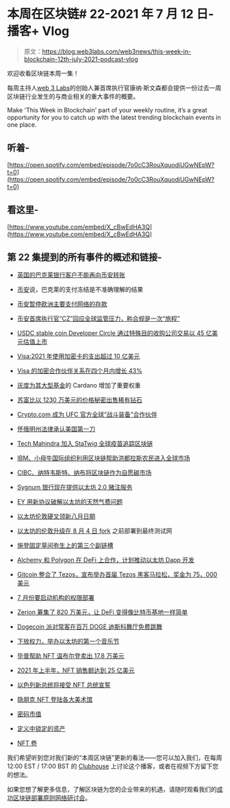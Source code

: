 # 本周在区块链# 22-2021 年 7 月 12 日-播客+ Vlog

> 原文：<https://blog.web3labs.com/web3news/this-week-in-blockchain-12th-july-2021-podcast-vlog>

欢迎收看区块链本周一集！

每周主持人[](https://twitter.com/conors10%E2%80%8B%E2%80%8B)[web 3 Labs](https://www.web3labs.com/)的创始人兼首席执行官康纳·斯文森都会提供一份过去一周区块链行业发生的与商业相关的重大事件的概要。

Make 'This Week in Blockchain' part of your weekly routine, it’s a great opportunity for you to catch up with the latest trending blockchain events in one place.

## 听着-

[https://open.spotify.com/embed/episode/7o0cC3RouXquodiUGwNEpW?t=0](https://open.spotify.com/embed/episode/7o0cC3RouXquodiUGwNEpW?t=0)

## 看这里-

[https://www.youtube.com/embed/X_cBwEdHA3Q](https://www.youtube.com/embed/X_cBwEdHA3Q)

## 第 22 集提到的所有事件的概述和链接-

*   [英国的巴克莱银行客户不能再向币安转账](https://www.theblockcrypto.com/post/110510/barclays-customers-in-the-u-k-can-no-longer-transfer-funds-to-binance)

*   [币安](https://www.coinspeaker.com/barclays-payment-block-understanding/)说，巴克莱的支付冻结是不准确理解的结果

*   [币安暂停欧洲主要支付网络的存款](https://www.theblockcrypto.com/linked/110617/binance-suspends-deposits-from-key-european-payments-network)

*   [币安首席执行官“CZ”回应全球监管压力，称合规是一次“旅程”](https://www.coindesk.com/binance-regulation-compliance-journey-frameworks)

*   [USDC stable coin Developer Circle 通过特殊目的收购公司交易以 45 亿美元估值上市](https://www.forbes.com/sites/ninabambysheva/2021/07/08/stablecoin-developer-circle-to-go-public-via-spac-deal-at-45-billion-valuation/)

*   [Visa:2021 年使用加密卡的支出超过 10 亿美元](https://decrypt.co/75403/visa-more-than-1-billion-spent-using-crypto-linked-cards-in-2021)

*   [Visa 的加密合作伙伴关系在四个月内增长 43%](https://www.theblockcrypto.com/post/110775/visas-crypto-partnerships-grow-by-43-in-four-months)

*   [灰度为其大型基金](https://www.theblockcrypto.com/linked/110412/grayscale-adds-significant-weighting-to-cardano-in-its-large-cap-fund)的 Cardano 增加了重要权重

*   [苏富比以 1230 万美元的价格秘密出售稀有钻石](https://www.coindesk.com/sothebys-sells-rare-diamond-for-12-3m-in-crypto)

*   [Crypto.com 成为 UFC 官方全球“战斗装备”合作伙伴](https://www.theblockcrypto.com/post/110655/crypto-com-ufc-fight-kit-partner)

*   [怀俄明州法律承认美国第一刀](https://cointelegraph.com/news/wyoming-legally-recognizes-first-dao-in-the-united-states)

*   [Tech Mahindra 加入 StaTwig 全球疫苗追踪区块链](https://www.coindesk.com/tech-mahindra-joins-statwig-in-global-vaccine-tracing-blockchain)

*   [IBM、小母牛国际组织利用区块链帮助洪都拉斯农民进入全球市场](https://www.coindesk.com/honduras-farmers-ibm-heifer-international-blockchain-markets)

*   [CIBC、纳特韦斯特、纳布将区块链作为自愿碳市场](https://www.ledgerinsights.com/cibc-natwest-nab-blockchain-for-voluntary-carbon-marketplace/)

*   [Sygnum 银行现在提供以太坊 2.0 赌注服务](https://www.theblockcrypto.com/linked/110531/sygnum-bank-now-offers-ethereum-2-0-staking-service)

*   [EY 用新协议破解以太坊的天然气费问题](https://decrypt.co/75191/ey-takes-crack-at-ethereums-gas-fee-problem-with-new-protocol)

*   [以太坊伦敦硬叉领新八月日期](https://www.coinspeaker.com/ethereum-london-hard-fork/)

*   [以太坊的伦敦升级在 8 月 4 日 fork](https://cointelegraph.com/news/ethereum-s-london-upgrade-deployed-to-final-testnet-ahead-of-august-4-fork) 之前部署到最终测试网

*   [施登固定草间弥生上的第三个副链槽](https://cointelegraph.com/news/shiden-secures-third-parachain-slot-on-kusama)

*   [Alchemy 和 Polygon 在 DeFi 上合作，计划推动以太坊 Dapp 开发](https://decrypt.co/75366/alchemy-polygon-dapps)

*   [Gitcoin 整合了 Tezos，宣布举办首届 Tezos 黑客马拉松，奖金为 75，000 美元](https://www.coinspeaker.com/gitcoin-integrates-tezos-announces-first-tezos-hackathon-with-75000-in-prizes/)

*   [7 月份要启动机构的权限部署](https://cointelegraph.com/news/aave-to-launch-permissioned-deployment-for-institutions-in-july)

*   [Zerion 筹集了 820 万美元，让 DeFi 变得像比特币基地一样简单](https://www.coindesk.com/zerion-raises-8-2m-to-make-defi-as-easy-as-coinbase)

*   [Dogecoin 派对常客在百万 DOGE 迪斯科舞厅免费跳舞](https://decrypt.co/75186/dogecoin-partygoers-dance-for-free-doge-at-million-doge-disco)

*   [下放权力，举办以太坊的第一个音乐节](https://decrypt.co/75159/decentraland-to-host-one-of-ethereums-first-music-festivals)

*   [毕普帮助 NFT 温布尔登卖出 17.8 万美元](https://cryptobriefing.com/beeple-helps-wimbledon-nft-sell-for-178000/)

*   [2021 年上半年，NFT 销售额达到 25 亿美元](https://decrypt.co/75301/nft-sales-volumes-hit-2-5-billion-for-first-half-of-2021)

*   [以色列新总统将接受 NFT 总统宣誓](https://www.theblockcrypto.com/linked/110679/israels-new-president-will-receive-an-nft-of-the-presidential-oath)

*   [隐朋克 NFT 登陆各大美术馆](https://decrypt.co/75545/cryptopunks-nft-lands-major-art-museum)

*   [密码市值](https://coinmarketcap.com/charts/)

*   [定义中锁定的资产](https://defipulse.com/)
*   [NFT 卷](https://nonfungible.com/market/history)

我们希望听到您对我们新的“本周区块链”更新的看法——您可以加入我们，在每周 12:00 EST / 17:00 BST 的 [Clubhouse](https://www.joinclubhouse.com/event/mZ03eqBb) 上讨论这个播客，或者在视频下方留下您的想法。

如果您想了解更多信息，了解区块链为您的企业带来的机遇，请随时观看我们的[成功区块链部署原则网络研讨会](https://www.web3labs.com/principles-webinar)。